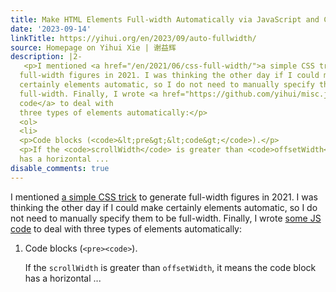 ```yaml
---
title: Make HTML Elements Full-width Automatically via JavaScript and CSS
date: '2023-09-14'
linkTitle: https://yihui.org/en/2023/09/auto-fullwidth/
source: Homepage on Yihui Xie | 谢益辉
description: |2-
   <p>I mentioned <a href="/en/2021/06/css-full-width/">a simple CSS trick</a> to generate
  full-width figures in 2021. I was thinking the other day if I could make
  certainly elements automatic, so I do not need to manually specify them to be
  full-width. Finally, I wrote <a href="https://github.com/yihui/misc.js/blob/main/js/fullwidth.js">some JS
  code</a> to deal with
  three types of elements automatically:</p>
  <ol>
  <li>
  <p>Code blocks (<code>&lt;pre&gt;&lt;code&gt;</code>).</p>
  <p>If the <code>scrollWidth</code> is greater than <code>offsetWidth</code>, it means the code block
  has a horizontal ...
disable_comments: true
---
```

 <p>I mentioned <a href="/en/2021/06/css-full-width/">a simple CSS trick</a> to generate
full-width figures in 2021. I was thinking the other day if I could make
certainly elements automatic, so I do not need to manually specify them to be
full-width. Finally, I wrote <a href="https://github.com/yihui/misc.js/blob/main/js/fullwidth.js">some JS
code</a> to deal with
three types of elements automatically:</p>
<ol>
<li>
<p>Code blocks (<code>&lt;pre&gt;&lt;code&gt;</code>).</p>
<p>If the <code>scrollWidth</code> is greater than <code>offsetWidth</code>, it means the code block
has a horizontal ...